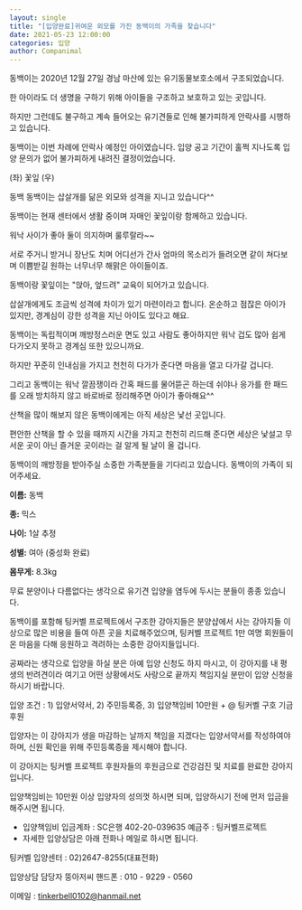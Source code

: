 ```yaml
---
layout: single
title: "[입양완료]귀여운 외모를 가진 동백이의 가족을 찾습니다"
date: 2021-05-23 12:00:00
categories: 입양
author: Companimal
---
```


동백이는 2020년 12월 27일 경남 마산에 있는 유기동물보호소에서 구조되었습니다.

한 아이라도 더 생명을 구하기 위해 아이들을 구조하고 보호하고 있는 곳입니다.

하지만 그런데도 불구하고 계속 들어오는 유기견들로 인해 불가피하게 안락사를 시행하고 있습니다.

동백이는 이번 차례에 안락사 예정인 아이였습니다. 입양 공고 기간이 훌쩍 지나도록 입양 문의가 없어 불가피하게 내려진 결정이었습니다.

(좌) 꽃잎 (우)

동백 동백이는 삽살개를 닮은 외모와 성격을 지니고 있습니다^^

동백이는 현재 센터에서 생활 중이며 자매인 꽃잎이랑 함께하고 있습니다.

워낙 사이가 좋아 둘이 의지하며 룰루랄라~~

서로 주거니 받거니 장난도 치며 어디선가 간사 엄마의 목소리가 들려오면 같이 쳐다보며 이쁨받길 원하는 너무너무 해맑은 아이들이죠.

동백이랑 꽃잎이는 "앉아, 엎드려" 교육이 되어가고 있습니다.

삽살개에게도 조금씩 성격에 차이가 있기 마련이라고 합니다. 온순하고 점잖은 아이가 있지만, 경계심이 강한 성격을 지닌 아이도 있다고 해요.

동백이는 독립적이며 깨방정스러운 면도 있고 사람도 좋아하지만 워낙 겁도 많아 쉽게 다가오지 못하고 경계심 또한 있으니까요.

하지만 꾸준히 인내심을 가지고 천천히 다가가 준다면 마음을 열고 다가갈 겁니다.

그리고 동백이는 워낙 깔끔쟁이라 간혹 패드를 물어뜯곤 하는데 쉬야나 응가를 한 패드를 오래 방치하지 않고 바로바로 정리해주면 아이가 좋아해요^^

산책을 많이 해보지 않은 동백이에게는 아직 세상은 낯선 곳입니다.

편안한 산책을 할 수 있을 때까지 시간을 가지고 천천히 리드해 준다면 세상은 낯설고 무서운 곳이 아닌 즐거운 곳이라는 걸 알게 될 날이 올 겁니다.

동백이의 깨방정을 받아주실 소중한 가족분들을 기다리고 있습니다. 동백이의 가족이 되어주세요.

**이름:** 동백

**종:** 믹스

**나이:** 1살 추정

**성별:** 여아 (중성화 완료)

**몸무게:** 8.3kg

무료 분양이나 다름없다는 생각으로 유기견 입양을 염두에 두시는 분들이 종종 있습니다.

동백이를 포함해 팅커벨 프로젝트에서 구조한 강아지들은 분양샵에서 사는 강아지들 이상으로 많은 비용을 들여 아픈 곳을 치료해주었으며, 팅커벨 프로젝트 1만 여명 회원들이 온 마음을 다해 응원하고 격려하는 소중한 강아지들입니다.

공짜라는 생각으로 입양을 하실 분은 아예 입양 신청도 하지 마시고, 이 강아지를 내 평생의 반려견이라 여기고 어떤 상황에서도 사랑으로 끝까지 책임지실 분만이 입양 신청을 하시기 바랍니다.

입양 조건 : 1) 입양서약서, 2) 주민등록증, 3) 입양책임비 10만원 + @ 팅커벨 구호 기금 후원

입양자는 이 강아지가 생을 마감하는 날까지 책임을 지겠다는 입양서약서를 작성하여야 하며, 신원 확인을 위해 주민등록증을 제시해야 합니다.

이 강아지는 팅커벨 프로젝트 후원자들의 후원금으로 건강검진 및 치료를 완료한 강아지입니다.

입양책임비는 10만원 이상 입양자의 성의껏 하시면 되며, 입양하시기 전에 먼저 입금을 해주시면 됩니다.

- 입양책임비 입금계좌 : SC은행 402-20-039635 예금주 : 팅커벨프로젝트
- 자세한 입양상담은 아래 전화나 메일로 하시면 됩니다.

팅커벨 입양센터 : 02)2647-8255(대표전화)

입양상담 담당자 뚱아저씨 핸드폰 : 010 - 9229 - 0560

이메일 : tinkerbell0102@hanmail.net
